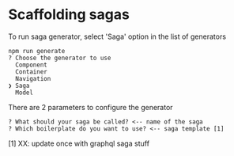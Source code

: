# Scaffolding sagas

To run saga generator, select 'Saga' option in the list of generators

```
npm run generate
? Choose the generator to use
  Component
  Container
  Navigation
❯ Saga
  Model
```

There are 2 parameters to configure the generator

```
? What should your saga be called? <-- name of the saga
? Which boilerplate do you want to use? <-- saga template [1]
```

[1] XX: update once with graphql saga stuff

